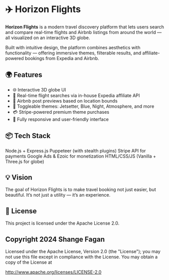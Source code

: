 # ✈️ Horizon Flights

**Horizon Flights** is a modern travel discovery platform that lets users search and compare real-time flights and Airbnb listings from around the world — all visualized on an interactive 3D globe.

Built with intuitive design, the platform combines aesthetics with functionality — offering immersive themes, filterable results, and affiliate-powered bookings from Expedia and Airbnb.

## 🌍 Features

- 🌐 Interactive 3D globe UI
- 🔎 Real-time flight searches via in-house Expedia affiliate API
- 🏨 Airbnb post previews based on location bounds
- 🎨 Toggleable themes: Jetsetter, Blue, Night, Atmosphere, and more
- 💳 Stripe-powered premium theme purchases
- 📱 Fully responsive and user-friendly interface

## 📦 Tech Stack

Node.js + Express.js
Puppeteer (with stealth plugins)
Stripe API for payments
Google Ads & Ezoic for monetization
HTML/CSS/JS (Vanilla + Three.js for globe)

## 💡 Vision

The goal of Horizon Flights is to make travel booking not just easier, but beautiful. It’s not just a utility — it’s an experience.

## 📄 License

This project is licensed under the Apache License 2.0.

## Copyright 2024 Shange Fagan

Licensed under the Apache License, Version 2.0 (the "License");
you may not use this file except in compliance with the License.
You may obtain a copy of the License at

   http://www.apache.org/licenses/LICENSE-2.0

